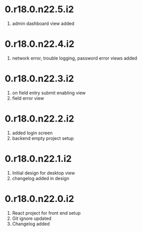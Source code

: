 # 0.r18.0.n22.5.i2

1. admin dashboard view added

# 0.r18.0.n22.4.i2

1. network error, trouble logging, password error views added

# 0.r18.0.n22.3.i2

1. on field entry submit enabling view
2. field error view

# 0.r18.0.n22.2.i2

1. added login screen
2. backend empty project setup

# 0.r18.0.n22.1.i2

1. Initial design for desktop view
2. changelog added in design

# 0.r18.0.n22.0.i2

1. React project for front end setup
2. Git ignore updated
3. Changelog added